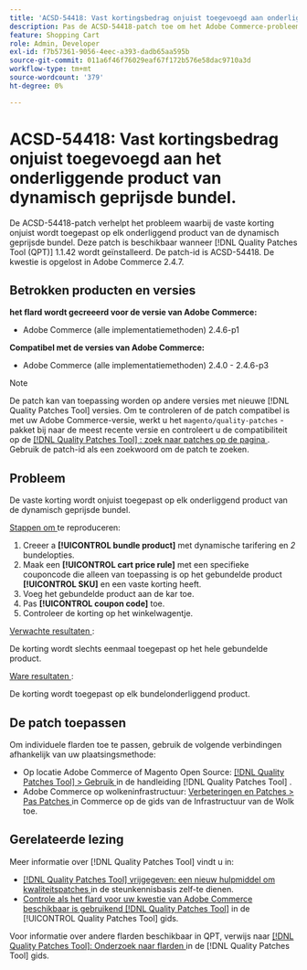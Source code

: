 ```yaml
---
title: 'ACSD-54418: Vast kortingsbedrag onjuist toegevoegd aan onderliggend product van dynamisch geprijsde bundel'
description: Pas de ACSD-54418-patch toe om het Adobe Commerce-probleem op te lossen waarbij het vaste kortingsbedrag onjuist wordt toegepast op elk onderliggend product van de dynamisch geprijsde bundel.
feature: Shopping Cart
role: Admin, Developer
exl-id: f7b57361-9056-4eec-a393-dadb65aa595b
source-git-commit: 011a6f46f76029eaf67f172b576e58dac9710a3d
workflow-type: tm+mt
source-wordcount: '379'
ht-degree: 0%

---
```


# ACSD-54418: Vast kortingsbedrag onjuist toegevoegd aan het onderliggende product van dynamisch geprijsde bundel.

De ACSD-54418-patch verhelpt het probleem waarbij de vaste korting onjuist wordt toegepast op elk onderliggend product van de dynamisch geprijsde bundel. Deze patch is beschikbaar wanneer [!DNL Quality Patches Tool (QPT)] 1.1.42 wordt geïnstalleerd. De patch-id is ACSD-54418. De kwestie is opgelost in Adobe Commerce 2.4.7.

## Betrokken producten en versies

**het flard wordt gecreeerd voor de versie van Adobe Commerce:**

* Adobe Commerce (alle implementatiemethoden) 2.4.6-p1

**Compatibel met de versies van Adobe Commerce:**

* Adobe Commerce (alle implementatiemethoden) 2.4.0 - 2.4.6-p3

>[!NOTE]
>
>De patch kan van toepassing worden op andere versies met nieuwe [!DNL Quality Patches Tool] versies. Om te controleren of de patch compatibel is met uw Adobe Commerce-versie, werkt u het `magento/quality-patches` -pakket bij naar de meest recente versie en controleert u de compatibiliteit op de [[!DNL Quality Patches Tool] : zoek naar patches op de pagina ](https://experienceleague.adobe.com/tools/commerce-quality-patches/index.html) . Gebruik de patch-id als een zoekwoord om de patch te zoeken.

## Probleem

De vaste korting wordt onjuist toegepast op elk onderliggend product van de dynamisch geprijsde bundel.

<u> Stappen om </u> te reproduceren:

1. Creeer a **[!UICONTROL bundle product]** met dynamische tarifering en *2* bundelopties.
1. Maak een **[!UICONTROL cart price rule]** met een specifieke couponcode die alleen van toepassing is op het gebundelde product **[!UICONTROL SKU]** en een vaste korting heeft.
1. Voeg het gebundelde product aan de kar toe.
1. Pas **[!UICONTROL coupon code]** toe.
1. Controleer de korting op het winkelwagentje.

<u> Verwachte resultaten </u>:

De korting wordt slechts eenmaal toegepast op het hele gebundelde product.

<u> Ware resultaten </u>:

De korting wordt toegepast op elk bundelonderliggend product.

## De patch toepassen

Om individuele flarden toe te passen, gebruik de volgende verbindingen afhankelijk van uw plaatsingsmethode:

* Op locatie Adobe Commerce of Magento Open Source: [[!DNL Quality Patches Tool] > Gebruik ](/help/tools/quality-patches-tool/usage.md) in de handleiding [!DNL Quality Patches Tool] .
* Adobe Commerce op wolkeninfrastructuur: [ Verbeteringen en Patches > Pas Patches ](https://experienceleague.adobe.com/docs/commerce-cloud-service/user-guide/develop/upgrade/apply-patches.html) in Commerce op de gids van de Infrastructuur van de Wolk toe.

## Gerelateerde lezing

Meer informatie over [!DNL Quality Patches Tool] vindt u in:

* [[!DNL Quality Patches Tool]  vrijgegeven: een nieuw hulpmiddel om kwaliteitspatches ](https://experienceleague.adobe.com/en/docs/commerce-operations/tools/quality-patches-tool/quality-patches-tool-to-self-serve-quality-patches) in de steunkennisbasis zelf-te dienen.
* [ Controle als het flard voor uw kwestie van Adobe Commerce beschikbaar is gebruikend  [!DNL Quality Patches Tool]](/help/tools/quality-patches-tool/patches-available-in-qpt/check-patch-for-magento-issue-with-magento-quality-patches.md) in de [!UICONTROL Quality Patches Tool] gids.


Voor informatie over andere flarden beschikbaar in QPT, verwijs naar [[!DNL Quality Patches Tool]: Onderzoek naar flarden ](https://experienceleague.adobe.com/tools/commerce-quality-patches/index.html) in de [!DNL Quality Patches Tool] gids.
